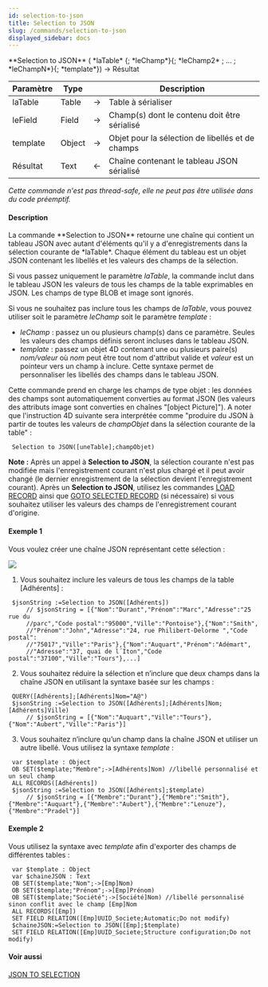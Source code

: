 ```yaml
---
id: selection-to-json
title: Selection to JSON
slug: /commands/selection-to-json
displayed_sidebar: docs
---
```


<!--REF #_command_.Selection to JSON.Syntax-->**Selection to JSON** ( *laTable* {; *leChamp*}{; *leChamp2* ; ... ; *leChampN*}{; *template*})  -> Résultat<!-- END REF-->
<!--REF #_command_.Selection to JSON.Params-->
| Paramètre | Type |  | Description |
| --- | --- | --- | --- |
| laTable | Table | &#8594;  | Table à sérialiser |
| leField | Field | &#8594;  | Champ(s) dont le contenu doit être sérialisé |
| template | Object | &#8594;  | Objet pour la sélection de libellés et de champs |
| Résultat | Text | &#8592; | Chaîne contenant le tableau JSON sérialisé |

<!-- END REF-->

*Cette commande n'est pas thread-safe, elle ne peut pas être utilisée dans du code préemptif.*


#### Description 

<!--REF #_command_.Selection to JSON.Summary-->La commande **Selection to JSON** retourne une chaîne qui contient un tableau JSON avec autant d'éléments qu'il y a d'enregistrements dans la sélection courante de *laTable*.<!-- END REF--> Chaque élément du tableau est un objet JSON contenant les libellés et les valeurs des champs de la sélection.

Si vous passez uniquement le paramètre *laTable*, la commande inclut dans le tableau JSON les valeurs de tous les champs de la table exprimables en JSON. Les champs de type BLOB et image sont ignorés.

Si vous ne souhaitez pas inclure tous les champs de *laTable*, vous pouvez utiliser soit le paramètre *leChamp* soit le paramètre *template* : 

* *leChamp* : passez un ou plusieurs champ(s) dans ce paramètre. Seules les valeurs des champs définis seront incluses dans le tableau JSON.
* *template* : passez un objet 4D contenant une ou plusieurs paire(s) *nom/valeur* où *nom* peut être tout nom d'attribut valide et *valeur* est un pointeur vers un champ à inclure. Cette syntaxe permet de personnaliser les libellés des champs dans le tableau JSON.

Cette commande prend en charge les champs de type objet : les données des champs sont automatiquement converties au format JSON (les valeurs des attributs image sont converties en chaînes "\[object Picture\]"). A noter que l'instruction 4D suivante sera interprétée comme "produire du JSON à partir de toutes les valeurs de *champObjet* dans la sélection courante de la table" :  

```4d
 Selection to JSON([uneTable];champObjet)
```

**Note :** Après un appel à **Selection to JSON**, la sélection courante n'est pas modifiée mais l'enregistrement courant n'est plus chargé et il peut avoir changé (le dernier enregistrement de la sélection devient l'enregistrement courant). Après un **Selection to JSON**, utilisez les commandes [LOAD RECORD](load-record.md) ainsi que [GOTO SELECTED RECORD](goto-selected-record.md) (si nécessaire) si vous souhaitez utiliser les valeurs des champs de l'enregistrement courant d'origine. 

#### Exemple 1 

Vous voulez créer une chaîne JSON représentant cette sélection :

![](../assets/en/commands/pict1205203.fr.png)

1) Vous souhaitez inclure les valeurs de tous les champs de la table \[Adhérents\] :  

```4d
 $jsonString :=Selection to JSON([Adhérents])
     // $jsonString = [{"Nom":"Durant","Prénom":"Marc","Adresse":"25 rue du
     //parc","Code postal":"95000","Ville":"Pontoise"},{"Nom":"Smith",
     //"Prénom":"John","Adresse":"24, rue Philibert-Delorme ","Code postal":
     //"75017","Ville":"Paris"},{"Nom":"Auquart","Prénom":"Adémart",
     //"Adresse":"37, quai de l´Iton","Code postal":"37100","Ville":"Tours"},...]
```

2) Vous souhaitez réduire la sélection et n’inclure que deux champs dans la chaîne JSON en utilisant la syntaxe basée sur les champs :  

```4d
 QUERY([Adhérents];[Adhérents]Nom="A@")
 $jsonString :=Selection to JSON([Adhérents];[Adhérents]Nom;[Adhérents]Ville)
     // $jsonString = [{"Nom":"Auquart","Ville":"Tours"},{"Nom":"Aubert","Ville":"Paris"}]
```

3) Vous souhaitez n’inclure qu’un champ dans la chaîne JSON et utiliser un autre libellé. Vous utilisez la syntaxe *template* :  

```4d
 var $template : Object
 OB SET($template;"Membre";->[Adhérents]Nom) //libellé personnalisé et un seul champ
 ALL RECORDS([Adhérents])
 $jsonString :=Selection to JSON([Adhérents];$template)
     // $jsonString = [{"Membre":"Durant"},{"Membre":"Smith"},{"Membre":"Auquart"},{"Membre":"Aubert"},{"Membre":"Lenuze"},{"Membre":"Pradel"}]
```

#### Exemple 2 

Vous utilisez la syntaxe avec *template* afin d'exporter des champs de différentes tables :

```4d
 var $template : Object
 var $chaineJSON : Text
 OB SET($template;"Nom";->[Emp]Nom)
 OB SET($template;"Prénom";->[Emp]Prénom)
 OB SET($template;"Société";->[Société]Nom) //libellé personnalisé sinon conflit avec le champ [Emp]Nom
 ALL RECORDS([Emp])
 SET FIELD RELATION([Emp]UUID_Societe;Automatic;Do not modify)
 $chaineJSON:=Selection to JSON([Emp];$template)
 SET FIELD RELATION([Emp]UUID_Societe;Structure configuration;Do not modify)
```

#### Voir aussi 

[JSON TO SELECTION](json-to-selection.md)  